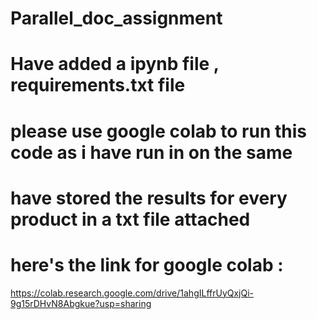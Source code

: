 # Parallel_doc_assignment
# Have added a ipynb file , requirements.txt file
# please use google colab to run this code as i have run in on the same 
# have stored the results for every product in a txt file attached
# here's the link for google colab :
 https://colab.research.google.com/drive/1ahgILffrUyQxjQi-9g15rDHvN8Abgkue?usp=sharing
  
